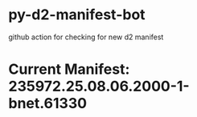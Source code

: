 # py-d2-manifest-bot
github action for checking for new d2 manifest

# Current Manifest: 235972.25.08.06.2000-1-bnet.61330